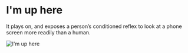 # I'm up here

It plays on, and exposes a person’s conditioned reflex to look at a phone screen more readily than a human.

![I'm up here](https://user-images.githubusercontent.com/1240107/40588068-f97974e0-61a5-11e8-911f-c2db55e6a4f0.png)